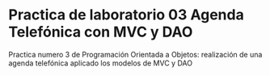 # Practica de laboratorio 03 Agenda Telefónica con MVC y DAO
Practica numero 3 de Programación Orientada a Objetos: realización de una agenda telefónica aplicado los modelos de MVC y DAO 
